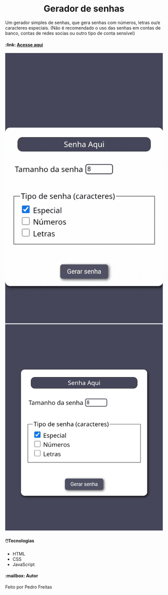 <h1 align="center">Gerador de senhas</h1>
  <p>Um gerador simples de senhas, que gera senhas com números, letras ou/e caracteres especiais. (Não é recomendado o uso das senhas em contas de banco, contas de redes socias ou outro tipo de conta sensível)</p>

<h4>:link:
<a href="https://geradordesenhas-six.vercel.app">Acesse aqui</a>
</h4>

<img src="./screenshots/gerador.gif" alt="Imagem demonstrativa do site"/>
<img src="./screenshots/gerador.jpg" alt="Imagem demonstrativa do site"/>

<h4>🖱️Tecnologias</h4>
<ul>
   <li>HTML</li>
   <li>CSS</li>
   <li>JavaScript</li>
</ul>

<h4>:mailbox: Autor</h4>
<p>Feito por Pedro Freitas</p>
